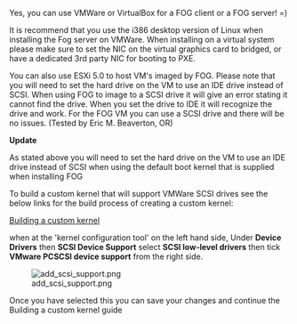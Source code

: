 Yes, you can use VMWare or VirtualBox for a FOG client or a FOG server!
=)

It is recommend that you use the i386 desktop version of Linux when
installing the Fog server on VMWare. When installing on a virtual system
please make sure to set the NIC on the virtual graphics card to bridged,
or have a dedicated 3rd party NIC for booting to PXE.

You can also use ESXi 5.0 to host VM\'s imaged by FOG. Please note that
you will need to set the hard drive on the VM to use an IDE drive
instead of SCSI. When using FOG to image to a SCSI drive it will give an
error stating it cannot find the drive. When you set the drive to IDE it
will recognize the drive and work. For the FOG VM you can use a SCSI
drive and there will be no issues. (Tested by Eric M. Beaverton, OR)

**Update**

As stated above you will need to set the hard drive on the VM to use an
IDE drive instead of SCSI when using the default boot kernel that is
supplied when installing FOG

To build a custom kernel that will support VMWare SCSI drives see the
below links for the build process of creating a custom kernel:

[Building a custom
kernel](http://www.fogproject.org/wiki/index.php?title=Building_a_Custom_Kernel)

when at the \'kernel configuration tool\' on the left hand side, Under
**Device Drivers** then **SCSI Device Support** select **SCSI low-level
drivers** then tick **VMware PCSCSI device support** from the right
side.

<figure>
<img src="add_scsi_support.png" title="add_scsi_support.png" />
<figcaption>add_scsi_support.png</figcaption>
</figure>

Once you have selected this you can save your changes and continue the
Building a custom kernel guide
